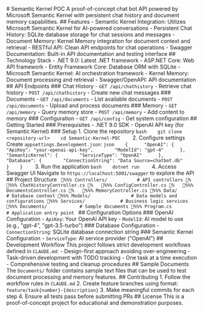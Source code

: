 #   S e m a n t i c   K e r n e l   P O C 
 
 A   p r o o f - o f - c o n c e p t   c h a t   b o t   A P I   p o w e r e d   b y   M i c r o s o f t   S e m a n t i c   K e r n e l   w i t h   p e r s i s t e n t   c h a t   h i s t o r y   a n d   d o c u m e n t   m e m o r y   c a p a b i l i t i e s . 
 
 # #   F e a t u r e s 
 
 -   * * S e m a n t i c   K e r n e l   I n t e g r a t i o n * * :   U t i l i z e s   M i c r o s o f t   S e m a n t i c   K e r n e l   f o r   A I - p o w e r e d   c o n v e r s a t i o n s 
 -   * * P e r s i s t e n t   C h a t   H i s t o r y * * :   S Q L i t e   d a t a b a s e   s t o r a g e   f o r   c h a t   s e s s i o n s   a n d   m e s s a g e s 
 -   * * D o c u m e n t   M e m o r y * * :   K e r n e l   M e m o r y   i n t e g r a t i o n   f o r   d o c u m e n t   c o n t e x t   a n d   r e t r i e v a l 
 -   * * R E S T f u l   A P I * * :   C l e a n   A P I   e n d p o i n t s   f o r   c h a t   o p e r a t i o n s 
 -   * * S w a g g e r   D o c u m e n t a t i o n * * :   B u i l t - i n   A P I   d o c u m e n t a t i o n   a n d   t e s t i n g   i n t e r f a c e 
 
 # #   T e c h n o l o g y   S t a c k 
 
 -   * * . N E T   9 . 0 * * :   L a t e s t   . N E T   f r a m e w o r k 
 -   * * A S P . N E T   C o r e * * :   W e b   A P I   f r a m e w o r k 
 -   * * E n t i t y   F r a m e w o r k   C o r e * * :   D a t a b a s e   O R M   w i t h   S Q L i t e 
 -   * * M i c r o s o f t   S e m a n t i c   K e r n e l * * :   A I   o r c h e s t r a t i o n   f r a m e w o r k 
 -   * * K e r n e l   M e m o r y * * :   D o c u m e n t   p r o c e s s i n g   a n d   r e t r i e v a l 
 -   * * S w a g g e r / O p e n A P I * * :   A P I   d o c u m e n t a t i o n 
 
 # #   A P I   E n d p o i n t s 
 
 # # #   C h a t   H i s t o r y 
 -   ` G E T   / a p i / c h a t h i s t o r y `   -   R e t r i e v e   c h a t   h i s t o r y 
 -   ` P O S T   / a p i / c h a t h i s t o r y `   -   C r e a t e   n e w   c h a t   m e s s a g e s 
 
 # # #   D o c u m e n t s 
 -   ` G E T   / a p i / d o c u m e n t s `   -   L i s t   a v a i l a b l e   d o c u m e n t s 
 -   ` P O S T   / a p i / d o c u m e n t s `   -   U p l o a d   a n d   p r o c e s s   d o c u m e n t s 
 
 # # #   M e m o r y 
 -   ` G E T   / a p i / m e m o r y `   -   Q u e r y   m e m o r y   s t o r e 
 -   ` P O S T   / a p i / m e m o r y `   -   A d d   c o n t e n t   t o   m e m o r y 
 
 # # #   C o n f i g u r a t i o n 
 -   ` G E T   / a p i / c o n f i g `   -   G e t   s y s t e m   c o n f i g u r a t i o n 
 
 # #   G e t t i n g   S t a r t e d 
 
 # # #   P r e r e q u i s i t e s 
 -   . N E T   9 . 0   S D K 
 -   O p e n A I   A P I   k e y   ( f o r   S e m a n t i c   K e r n e l ) 
 
 # # #   S e t u p 
 
 1 .   * * C l o n e   t h e   r e p o s i t o r y * * 
       ` ` ` b a s h 
       g i t   c l o n e   < r e p o s i t o r y - u r l > 
       c d   S e m a n t i c - K e r n e l - P O C 
       ` ` ` 
 
 2 .   * * C o n f i g u r e   s e t t i n g s * * 
       C r e a t e   ` a p p s e t t i n g s . D e v e l o p m e n t . j s o n ` : 
       ` ` ` j s o n 
       { 
           " O p e n A I " :   { 
               " A p i K e y " :   " y o u r - o p e n a i - a p i - k e y " , 
               " M o d e l I d " :   " g p t - 4 " 
           } , 
           " S e m a n t i c K e r n e l " :   { 
               " S e r v i c e T y p e " :   " O p e n A I " 
           } , 
           " D a t a b a s e " :   { 
               " C o n n e c t i o n S t r i n g " :   " D a t a   S o u r c e = c h a t b o t . d b " 
           } 
       } 
       ` ` ` 
 
 3 .   * * R u n   t h e   a p p l i c a t i o n * * 
       ` ` ` b a s h 
       d o t n e t   r u n 
       ` ` ` 
 
 4 .   * * A c c e s s   S w a g g e r   U I * * 
       N a v i g a t e   t o   ` h t t p s : / / l o c a l h o s t : 5 0 0 1 / s w a g g e r `   t o   e x p l o r e   t h e   A P I 
 
 # #   P r o j e c t   S t r u c t u r e 
 
 ` ` ` 
 % % %  C o n t r o l l e r s /                       #   A P I   c o n t r o l l e r s 
 %      % % %  C h a t H i s t o r y C o n t r o l l e r . c s 
 %      % % %  C o n f i g C o n t r o l l e r . c s 
 %      % % %  D o c u m e n t s C o n t r o l l e r . c s 
 %      % % %  M e m o r y C o n t r o l l e r . c s 
 % % %  D a t a /                                   #   D a t a b a s e   c o n t e x t 
 % % %  M o d e l s /                               #   D a t a   m o d e l s   a n d   c o n f i g u r a t i o n s 
 % % %  S e r v i c e s /                           #   B u s i n e s s   l o g i c   s e r v i c e s 
 % % %  D o c u m e n t s /                         #   S a m p l e   d o c u m e n t s 
 % % %  P r o g r a m . c s                       #   A p p l i c a t i o n   e n t r y   p o i n t 
 ` ` ` 
 
 # #   C o n f i g u r a t i o n   O p t i o n s 
 
 # # #   O p e n A I   C o n f i g u r a t i o n 
 -   ` A p i K e y ` :   Y o u r   O p e n A I   A P I   k e y 
 -   ` M o d e l I d ` :   A I   m o d e l   t o   u s e   ( e . g . ,   " g p t - 4 " ,   " g p t - 3 . 5 - t u r b o " ) 
 
 # # #   D a t a b a s e   C o n f i g u r a t i o n 
 -   ` C o n n e c t i o n S t r i n g ` :   S Q L i t e   d a t a b a s e   c o n n e c t i o n   s t r i n g 
 
 # # #   S e m a n t i c   K e r n e l   C o n f i g u r a t i o n 
 -   ` S e r v i c e T y p e ` :   A I   s e r v i c e   p r o v i d e r   ( " O p e n A I " ) 
 
 # #   D e v e l o p m e n t   W o r k f l o w 
 
 T h i s   p r o j e c t   f o l l o w s   s t r i c t   d e v e l o p m e n t   w o r k f l o w s   d e f i n e d   i n   ` C L A U D E . m d ` : 
 -   D e s i g n - f i r s t   a p p r o a c h   a v o i d i n g   o v e r - e n g i n e e r i n g 
 -   T a s k - d r i v e n   d e v e l o p m e n t   w i t h   T O D O   t r a c k i n g 
 -   O n e   t a s k   a t   a   t i m e   e x e c u t i o n 
 -   C o m p r e h e n s i v e   t e s t i n g   a n d   c l e a n u p   p r o c e d u r e s 
 
 # #   S a m p l e   D o c u m e n t s 
 
 T h e   ` D o c u m e n t s / `   f o l d e r   c o n t a i n s   s a m p l e   t e x t   f i l e s   t h a t   c a n   b e   u s e d   t o   t e s t   d o c u m e n t   p r o c e s s i n g   a n d   m e m o r y   f e a t u r e s . 
 
 # #   C o n t r i b u t i n g 
 
 1 .   F o l l o w   t h e   w o r k f l o w   r u l e s   i n   ` C L A U D E . m d ` 
 2 .   C r e a t e   f e a t u r e   b r a n c h e s   u s i n g   f o r m a t :   ` f e a t u r e / t a s k { n u m b e r } - { d e s c r i p t i o n } ` 
 3 .   M a k e   m e a n i n g f u l   c o m m i t s   f o r   e a c h   s t e p 
 4 .   E n s u r e   a l l   t e s t s   p a s s   b e f o r e   s u b m i t t i n g   P R s 
 
 # #   L i c e n s e 
 
 T h i s   i s   a   p r o o f - o f - c o n c e p t   p r o j e c t   f o r   e d u c a t i o n a l   a n d   d e m o n s t r a t i o n   p u r p o s e s . 